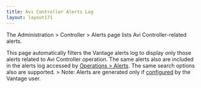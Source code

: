 ```yaml
---
title: Avi Controller Alerts Log
layout: layout171
---
```

The Administration &gt; Controller &gt; Alerts page lists Avi Controller-related alerts. 

This page automatically filters the Vantage alerts log to display only those alerts related to Avi Controller operation. The same alerts also are included in the alerts log accessed by <a href="{% vpath %}/configuration-guide/operations/alerts/">Operations &gt; Alerts</a>. The same search options also are supported.
&gt; Note: Alerts are generated only if <a href="{% vpath %}/alert-config">configured</a> by the Vantage user.
 